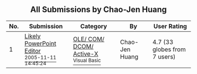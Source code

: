 ﻿<div align="center">

## All Submissions by Chao\-Jen Huang

</div>

No.  | Submission | Category | By   | User Rating
---- | ---------- | -------- | ---- | -----------
1 | [Likely PowerPoint Editor<br /><sup>2005-11-11 14:45:24</sup>](https://github.com/Planet-Source-Code/chao-jen-huang-likely-powerpoint-editor__1-63221) | [OLE/ COM/ DCOM/ Active\-X<br /><sup>Visual Basic</sup>](../ByCategory/ole-com-dcom-active-x__1-29.md) | Chao\-Jen Huang | 4.7 (33 globes from 7 users)
